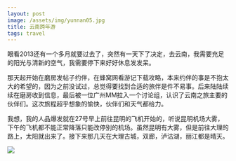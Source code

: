 ```yaml
---
layout: post
image: /assets/img/yunnan05.jpg
title: 云南跨年游
tags: travel
---
```

<p>眼看2013还有一个多月就要过去了，突然有一天下了决定，去云南，我需要充足的阳光与清新的空气，我需要停下来好好休息发发呆。</p>
<p>那天起开始在磨房发帖子约伴，在蜂窝网看游记下载攻略，本来约伴的事是不抱太大的希望的，因为之前没试过，总觉得要找到合适的旅伴是件不易事。后来陆陆续续在磨房收到信息，最后被一位广州MM拉入一个讨论组，认识了云南之旅主要的伙伴们。这次旅程超乎想象的愉快，伙伴们和天气都给力。</p>
<p>我想，我的人品爆发就在27号早上前往昆明的飞机开始的，听说昆明机场大雾，下午的飞机都不能正常降落只能改停别的机场。虽然昆明有大雾，但是前往大理的路上，太阳就出来了。接下来那几天在大理古城，双廊，泸沽湖，丽江都是晴天。</p>
<p></p>
<p></p>
<img src="{{ page.image }}">
<p></p>

